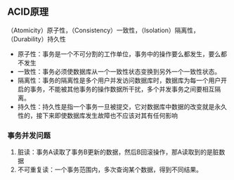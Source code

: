 ## ACID原理

（Atomicity）原子性，（Consistency）一致性，（Isolation）隔离性，（Durability）持久性

- 原子性：事务是一个不可分割的工作单位，事务中的操作要么都发生，要么都不发生
- 一致性：事务必须使数据库从一个一致性状态变换到另外一个一致性状态。
- 隔离性：事务的隔离性是多个用户并发访问数据库时，数据库为每一个用户开启的事务，不能被其他事务的操作数据所干扰，多个并发事务之间要相互隔离。
- 持久性：持久性是指一个事务一旦被提交，它对数据库中数据的改变就是永久性的，接下来即使数据库发生故障也不应该对其有任何影响

### 事务并发问题

1. 脏读：事务A读取了事务B更新的数据，然后B回滚操作，那A读取到的是脏数据
2. 不可重复读：一个事务范围内，多次查询某个数据，得到不同结果。